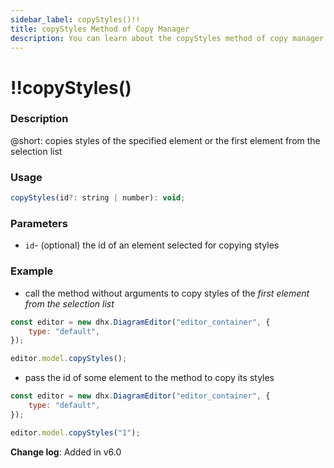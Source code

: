 ```yaml
---
sidebar_label: copyStyles()!!
title: copyStyles Method of Copy Manager
description: You can learn about the copyStyles method of copy manager in the documentation of the DHTMLX JavaScript Diagram library. Browse developer guides and API reference, try out code examples and live demos, and download a free 30-day evaluation version of DHTMLX Diagram.
---
```


# !!copyStyles()

### Description

@short: copies styles of the specified element or the first element from the selection list

### Usage

~~~js
copyStyles(id?: string | number): void;
~~~

### Parameters

- `id`- (optional) the id of an element selected for copying styles

### Example

-  call the method without arguments to copy styles of the *first element from the selection list*

~~~js {5}
const editor = new dhx.DiagramEditor("editor_container", { 
    type: "default",
});

editor.model.copyStyles();  
~~~

- pass the id of some element to the method to copy its styles

~~~js {5}
const editor = new dhx.DiagramEditor("editor_container", { 
    type: "default",
});

editor.model.copyStyles("1");
~~~

**Change log**: Added in v6.0